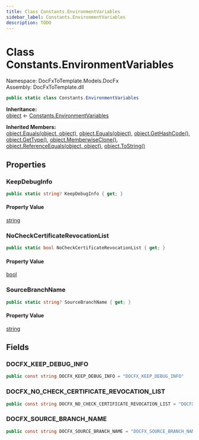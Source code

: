 ```yaml
---
title: Class Constants.EnvironmentVariables
sidebar_label: Constants.EnvironmentVariables
description: TODO
---
```


# Class Constants.EnvironmentVariables
Namespace: DocFxToTemplate.Models.DocFx   
Assembly: DocFxToTemplate.dll
    
   

```csharp title="T:\Projekty\DocFxToTemplate\src\DocFxToTemplate\Models\DocFx\Constants.cs#114" 
public static class Constants.EnvironmentVariables
```

**Inheritance:**   
[object](https://learn.microsoft.com/dotnet/api/system.object) &lt;- 
[Constants.EnvironmentVariables](../DocFxToTemplate.Models.DocFx/Constants.EnvironmentVariables)   

**Inherited Members:**   
[object.Equals(object, object)](https://learn.microsoft.com/dotnet/api/system.object.equals#system-object-equals(system-object-system-object)), [object.Equals(object)](https://learn.microsoft.com/dotnet/api/system.object.equals#system-object-equals(system-object)), [object.GetHashCode()](https://learn.microsoft.com/dotnet/api/system.object.gethashcode), [object.GetType()](https://learn.microsoft.com/dotnet/api/system.object.gettype), [object.MemberwiseClone()](https://learn.microsoft.com/dotnet/api/system.object.memberwiseclone), [object.ReferenceEquals(object, object)](https://learn.microsoft.com/dotnet/api/system.object.referenceequals), [object.ToString()](https://learn.microsoft.com/dotnet/api/system.object.tostring)   

   

## Properties
### KeepDebugInfo
   
            
```csharp title="T:\Projekty\DocFxToTemplate\src\DocFxToTemplate\Models\DocFx\Constants.cs#139"
public static string? KeepDebugInfo { get; }
```   

#### Property Value
[string](https://learn.microsoft.com/dotnet/api/system.string)   
   
### NoCheckCertificateRevocationList
   
            
```csharp title="T:\Projekty\DocFxToTemplate\src\DocFxToTemplate\Models\DocFx\Constants.cs#141"
public static bool NoCheckCertificateRevocationList { get; }
```   

#### Property Value
[bool](https://learn.microsoft.com/dotnet/api/system.boolean)   
   
### SourceBranchName
   
            
```csharp title="T:\Projekty\DocFxToTemplate\src\DocFxToTemplate\Models\DocFx\Constants.cs#144"
public static string? SourceBranchName { get; }
```   

#### Property Value
[string](https://learn.microsoft.com/dotnet/api/system.string)   
   
   

## Fields
### DOCFX_KEEP_DEBUG_INFO
   
```csharp title="T:\Projekty\DocFxToTemplate\src\DocFxToTemplate\Models\DocFx\Constants.cs#130"
public const string DOCFX_KEEP_DEBUG_INFO = "DOCFX_KEEP_DEBUG_INFO"
```
### DOCFX_NO_CHECK_CERTIFICATE_REVOCATION_LIST
   
```csharp title="T:\Projekty\DocFxToTemplate\src\DocFxToTemplate\Models\DocFx\Constants.cs#132"
public const string DOCFX_NO_CHECK_CERTIFICATE_REVOCATION_LIST = "DOCFX_NO_CHECK_CERTIFICATE_REVOCATION_LIST"
```
### DOCFX_SOURCE_BRANCH_NAME
   
```csharp title="T:\Projekty\DocFxToTemplate\src\DocFxToTemplate\Models\DocFx\Constants.cs#135"
public const string DOCFX_SOURCE_BRANCH_NAME = "DOCFX_SOURCE_BRANCH_NAME"
```
   

   

   

   

   